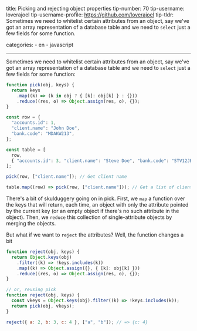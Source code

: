 title: Picking and rejecting object properties
tip-number: 70
tip-username: loverajoel
tip-username-profile: https://github.com/loverajoel
tip-tldr: Sometimes we need to whitelist certain attributes from an object, say we've got an array representation of a database table and we need to `select` just a few fields for some function.

categories: - en - javascript

---

Sometimes we need to whitelist certain attributes from an object, say we've
got an array representation of a database table and we need to `select` just
a few fields for some function:

```javascript
function pick(obj, keys) {
  return keys
    .map((k) => (k in obj ? { [k]: obj[k] } : {}))
    .reduce((res, o) => Object.assign(res, o), {});
}

const row = {
  "accounts.id": 1,
  "client.name": "John Doe",
  "bank.code": "MDAKW213",
};

const table = [
  row,
  { "accounts.id": 3, "client.name": "Steve Doe", "bank.code": "STV12JB" },
];

pick(row, ["client.name"]); // Get client name

table.map((row) => pick(row, ["client.name"])); // Get a list of client names
```

There's a bit of skulduggery going on in pick. First, we `map` a function over
the keys that will return, each time, an object with only the attribute pointed
by the current key (or an empty object if there's no such attribute in the
object). Then, we `reduce` this collection of single-attribute objects by
merging the objects.

But what if we want to `reject` the attributes? Well, the function changes a bit

```javascript
function reject(obj, keys) {
  return Object.keys(obj)
    .filter((k) => !keys.includes(k))
    .map((k) => Object.assign({}, { [k]: obj[k] }))
    .reduce((res, o) => Object.assign(res, o), {});
}

// or, reusing pick
function reject(obj, keys) {
  const vkeys = Object.keys(obj).filter((k) => !keys.includes(k));
  return pick(obj, vkeys);
}

reject({ a: 2, b: 3, c: 4 }, ["a", "b"]); // => {c: 4}
```
